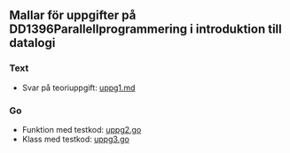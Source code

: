 ## Mallar för uppgifter på DD1396Parallellprogrammering i introduktion till datalogi

### Text

- Svar på teoriuppgift: [uppg1.md](https://github.com/yourbasic/pallinda18/blob/master/ovn0/uppg1.md)

### Go

- Funktion med testkod: [uppg2.go](https://github.com/yourbasic/pallinda18/blob/master/ovn0/uppg2.go)
- Klass med testkod: [uppg3.go](https://github.com/yourbasic/pallinda18/blob/master/ovn0/uppg3.go)

